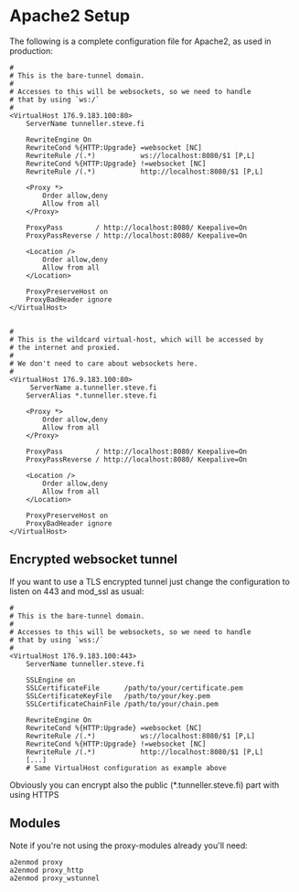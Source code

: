 # Apache2 Setup

The following is a complete configuration file for Apache2, as used in
production:

    #
    # This is the bare-tunnel domain.
    #
    # Accesses to this will be websockets, so we need to handle
    # that by using `ws:/`
    #
    <VirtualHost 176.9.183.100:80>
        ServerName tunneller.steve.fi

        RewriteEngine On
        RewriteCond %{HTTP:Upgrade} =websocket [NC]
        RewriteRule /(.*)           ws://localhost:8080/$1 [P,L]
        RewriteCond %{HTTP:Upgrade} !=websocket [NC]
        RewriteRule /(.*)           http://localhost:8080/$1 [P,L]

        <Proxy *>
            Order allow,deny
            Allow from all
        </Proxy>

        ProxyPass        / http://localhost:8080/ Keepalive=On
        ProxyPassReverse / http://localhost:8080/ Keepalive=On

        <Location />
            Order allow,deny
            Allow from all
        </Location>

        ProxyPreserveHost on
        ProxyBadHeader ignore
    </VirtualHost>


    #
    # This is the wildcard virtual-host, which will be accessed by
    # the internet and proxied.
    #
    # We don't need to care about websockets here.
    #
    <VirtualHost 176.9.183.100:80>
         ServerName a.tunneller.steve.fi
        ServerAlias *.tunneller.steve.fi

        <Proxy *>
            Order allow,deny
            Allow from all
        </Proxy>

        ProxyPass        / http://localhost:8080/ Keepalive=On
        ProxyPassReverse / http://localhost:8080/ Keepalive=On

        <Location />
            Order allow,deny
            Allow from all
        </Location>

        ProxyPreserveHost on
        ProxyBadHeader ignore
    </VirtualHost>

## Encrypted websocket tunnel

If you want to use a TLS encrypted tunnel just change the configuration to listen on 443 and 
mod_ssl as usual:


    #
    # This is the bare-tunnel domain.
    #
    # Accesses to this will be websockets, so we need to handle
    # that by using `wss:/`
    #
    <VirtualHost 176.9.183.100:443>
        ServerName tunneller.steve.fi
        
        SSLEngine on
        SSLCertificateFile      /path/to/your/certificate.pem
        SSLCertificateKeyFile   /path/to/your/key.pem
        SSLCertificateChainFile /path/to/your/chain.pem

        RewriteEngine On
        RewriteCond %{HTTP:Upgrade} =websocket [NC]
        RewriteRule /(.*)           ws://localhost:8080/$1 [P,L]
        RewriteCond %{HTTP:Upgrade} !=websocket [NC]
        RewriteRule /(.*)           http://localhost:8080/$1 [P,L]
        [...]
        # Same VirtualHost configuration as example above

Obviously you can encrypt also the public (*.tunneller.steve.fi) part with using HTTPS

## Modules

Note if you're not using the proxy-modules already you'll need:

    a2enmod proxy
    a2enmod proxy_http
    a2enmod proxy_wstunnel
